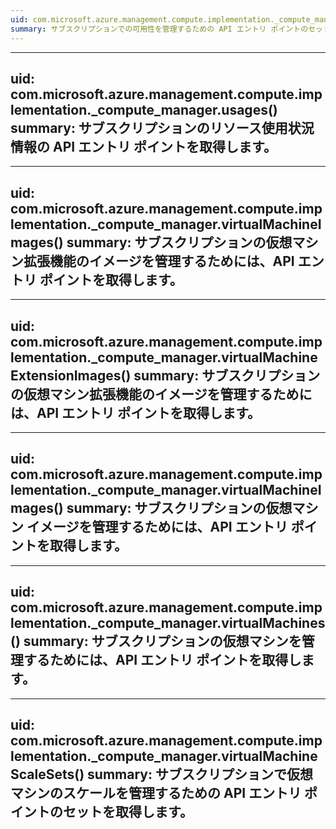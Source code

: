 ```yaml
---
uid: com.microsoft.azure.management.compute.implementation._compute_manager.availabilitySets()
summary: サブスクリプションでの可用性を管理するための API エントリ ポイントのセットを取得します。
---
```


---
uid: com.microsoft.azure.management.compute.implementation._compute_manager.usages()
summary: サブスクリプションのリソース使用状況情報の API エントリ ポイントを取得します。
---

---
uid: com.microsoft.azure.management.compute.implementation._compute_manager.virtualMachineImages()
summary: サブスクリプションの仮想マシン拡張機能のイメージを管理するためには、API エントリ ポイントを取得します。
---

---
uid: com.microsoft.azure.management.compute.implementation._compute_manager.virtualMachineExtensionImages()
summary: サブスクリプションの仮想マシン拡張機能のイメージを管理するためには、API エントリ ポイントを取得します。
---

---
uid: com.microsoft.azure.management.compute.implementation._compute_manager.virtualMachineImages()
summary: サブスクリプションの仮想マシン イメージを管理するためには、API エントリ ポイントを取得します。
---

---
uid: com.microsoft.azure.management.compute.implementation._compute_manager.virtualMachines()
summary: サブスクリプションの仮想マシンを管理するためには、API エントリ ポイントを取得します。
---

---
uid: com.microsoft.azure.management.compute.implementation._compute_manager.virtualMachineScaleSets()
summary: サブスクリプションで仮想マシンのスケールを管理するための API エントリ ポイントのセットを取得します。
---
